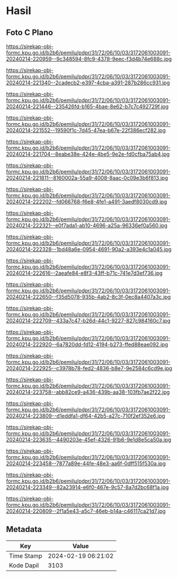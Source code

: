 # Hasil

## Foto C Plano

https://sirekap-obj-formc.kpu.go.id/b2b6/pemilu/pdpr/31/72/06/10/03/3172061003091-20240214-220959--9c348594-8fc9-4378-9eec-f3d4b74e688c.jpg

https://sirekap-obj-formc.kpu.go.id/b2b6/pemilu/pdpr/31/72/06/10/03/3172061003091-20240214-221340--2cadecb2-e397-4cba-a391-287b286cc931.jpg

https://sirekap-obj-formc.kpu.go.id/b2b6/pemilu/pdpr/31/72/06/10/03/3172061003091-20240214-221446--235426fd-b165-4bae-8e62-b7c7c492729f.jpg

https://sirekap-obj-formc.kpu.go.id/b2b6/pemilu/pdpr/31/72/06/10/03/3172061003091-20240214-221552--19590f1c-7d45-47ea-b67e-22f386ecf282.jpg

https://sirekap-obj-formc.kpu.go.id/b2b6/pemilu/pdpr/31/72/06/10/03/3172061003091-20240214-221704--8eabe38e-424e-4be5-9e2e-fd0cfba75ab4.jpg

https://sirekap-obj-formc.kpu.go.id/b2b6/pemilu/pdpr/31/72/06/10/03/3172061003091-20240214-221811--8160002a-55a9-4008-8aac-0c09e3b6f813.jpg

https://sirekap-obj-formc.kpu.go.id/b2b6/pemilu/pdpr/31/72/06/10/03/3172061003091-20240214-222202--fd066768-f6e8-4fe1-a491-3aedf8030cd9.jpg

https://sirekap-obj-formc.kpu.go.id/b2b6/pemilu/pdpr/31/72/06/10/03/3172061003091-20240214-222321--e0f7ada1-ab10-4696-a25a-96336ef0a560.jpg

https://sirekap-obj-formc.kpu.go.id/b2b6/pemilu/pdpr/31/72/06/10/03/3172061003091-20240214-222328--1bd48a6e-0954-4691-90a2-a393e4c1a045.jpg

https://sirekap-obj-formc.kpu.go.id/b2b6/pemilu/pdpr/31/72/06/10/03/3172061003091-20240214-222616--2aeafe84-e8f3-43ff-b71c-741e7d3ef736.jpg

https://sirekap-obj-formc.kpu.go.id/b2b6/pemilu/pdpr/31/72/06/10/03/3172061003091-20240214-222650--f35d5078-935b-4ab2-8c3f-0ec8a4407a3c.jpg

https://sirekap-obj-formc.kpu.go.id/b2b6/pemilu/pdpr/31/72/06/10/03/3172061003091-20240214-222709--433a7c47-b26d-44c1-9227-827c984160c7.jpg

https://sirekap-obj-formc.kpu.go.id/b2b6/pemilu/pdpr/31/72/06/10/03/3172061003091-20240214-222920--6a7820dd-fd12-4194-b273-ffed88eae092.jpg

https://sirekap-obj-formc.kpu.go.id/b2b6/pemilu/pdpr/31/72/06/10/03/3172061003091-20240214-222925--c3978b78-fed2-4836-b8e7-9e2584c6cd9e.jpg

https://sirekap-obj-formc.kpu.go.id/b2b6/pemilu/pdpr/31/72/06/10/03/3172061003091-20240214-223758--abb82ce9-a436-439b-aa38-103fb7ae2f22.jpg

https://sirekap-obj-formc.kpu.go.id/b2b6/pemilu/pdpr/31/72/06/10/03/3172061003091-20240214-223809--d1eddfa1-df64-42b5-a27c-710f2ef352e6.jpg

https://sirekap-obj-formc.kpu.go.id/b2b6/pemilu/pdpr/31/72/06/10/03/3172061003091-20240214-223635--4490203e-45ef-4326-91b6-9e1d8e5ca50a.jpg

https://sirekap-obj-formc.kpu.go.id/b2b6/pemilu/pdpr/31/72/06/10/03/3172061003091-20240214-223458--7877a89e-44fe-48e3-aa6f-0dff515f530a.jpg

https://sirekap-obj-formc.kpu.go.id/b2b6/pemilu/pdpr/31/72/06/10/03/3172061003091-20240214-223349--82a23914-e6f0-467e-9c57-8a7d2bc68f1a.jpg

https://sirekap-obj-formc.kpu.go.id/b2b6/pemilu/pdpr/31/72/06/10/03/3172061003091-20240214-220809--2f1a5e43-a5c7-46eb-b14a-c46117ca21d7.jpg


## Metadata

| Key        | Value               |
| ---------- | ------------------- |
| Time Stamp | 2024-02-19 06:21:02 |
| Kode Dapil | 3103                |



